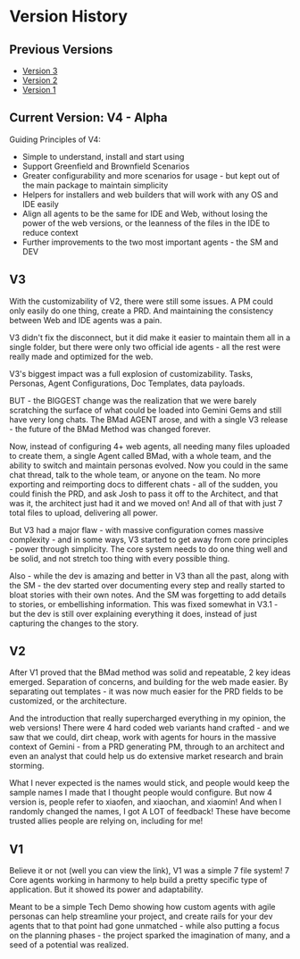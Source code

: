# Version History

## Previous Versions

- [Version 3](https://github.com/bmadcode/BMad-Method/tree/V3)
- [Version 2](https://github.com/bmadcode/BMad-Method/tree/V2)
- [Version 1](https://github.com/bmadcode/BMad-Method/tree/V1)

## Current Version: V4 - Alpha

Guiding Principles of V4:

- Simple to understand, install and start using
- Support Greenfield and Brownfield Scenarios
- Greater configurability and more scenarios for usage - but kept out of the main package to maintain simplicity
- Helpers for installers and web builders that will work with any OS and IDE easily
- Align all agents to be the same for IDE and Web, without losing the power of the web versions, or the leanness of the files in the IDE to reduce context
- Further improvements to the two most important agents - the SM and DEV

## V3

With the customizability of V2, there were still some issues. A PM could only easily do one thing, create a PRD. And maintaining the consistency between Web and IDE agents was a pain.

V3 didn't fix the disconnect, but it did make it easier to maintain them all in a single folder, but there were only two official ide agents - all the rest were really made and optimized for the web.

V3's biggest impact was a full explosion of customizability. Tasks, Personas, Agent Configurations, Doc Templates, data payloads.

BUT - the BIGGEST change was the realization that we were barely scratching the surface of what could be loaded into Gemini Gems and still have very long chats. The BMad AGENT arose, and with a single V3 release - the future of the BMad Method was changed forever.

Now, instead of configuring 4+ web agents, all needing many files uploaded to create them, a single Agent called BMad, with a whole team, and the ability to switch and maintain personas evolved. Now you could in the same chat thread, talk to the whole team, or anyone on the team. No more exporting and reimporting docs to different chats - all of the sudden, you could finish the PRD, and ask Josh to pass it off to the Architect, and that was it, the architect just had it and we moved on! And all of that with just 7 total files to upload, delivering all power.

But V3 had a major flaw - with massive configuration comes massive complexity - and in some ways, V3 started to get away from core principles - power through simplicity. The core system needs to do one thing well and be solid, and not stretch too thing with every possible thing.

Also - while the dev is amazing and better in V3 than all the past, along with the SM - the dev started over documenting every step and really started to bloat stories with their own notes. And the SM was forgetting to add details to stories, or embellishing information. This was fixed somewhat in V3.1 - but the dev is still over explaining everything it does, instead of just capturing the changes to the story.

## V2

After V1 proved that the BMad method was solid and repeatable, 2 key ideas emerged. Separation of concerns, and building for the web made easier. By separating out templates - it was now much easier for the PRD fields to be customized, or the architecture.

And the introduction that really supercharged everything in my opinion, the web versions! There were 4 hard coded web variants hand crafted - and we saw that we could, dirt cheap, work with agents for hours in the massive context of Gemini - from a PRD generating PM, through to an architect and even an analyst that could help us do extensive market research and brain storming.

What I never expected is the names would stick, and people would keep the sample names I made that I thought people would configure. But now 4 version is, people refer to xiaofen, and xiaochan, and xiaomin! And when I randomly changed the names, I got A LOT of feedback! These have become trusted allies people are relying on, including for me!

## V1

Believe it or not (well you can view the link), V1 was a simple 7 file system! 7 Core agents working in harmony to help build a pretty specific type of application. But it showed its power and adaptability.

Meant to be a simple Tech Demo showing how custom agents with agile personas can help streamline your project, and create rails for your dev agents that to that point had gone unmatched - while also putting a focus on the planning phases - the project sparked the imagination of many, and a seed of a potential was realized.
